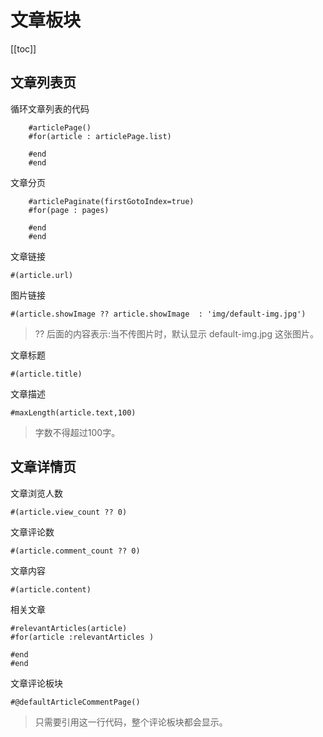# 文章板块

[[toc]]

## 文章列表页

循环文章列表的代码

```
    #articlePage()
    #for(article : articlePage.list)
    
    #end
    #end
```


文章分页

```
    #articlePaginate(firstGotoIndex=true) 
    #for(page : pages)
    
    #end
    #end
```


文章链接

`#(article.url)`


图片链接

`#(article.showImage ?? article.showImage  : 'img/default-img.jpg')`

> ?? 后面的内容表示:当不传图片时，默认显示 default-img.jpg 这张图片。


文章标题

`#(article.title)`


文章描述

`#maxLength(article.text,100)`

> 字数不得超过100字。

## 文章详情页

文章浏览人数

`#(article.view_count ?? 0)`

文章评论数

`#(article.comment_count ?? 0)`

文章内容

`#(article.content)`

相关文章

```
#relevantArticles(article)
#for(article :relevantArticles )

#end
#end
```

文章评论板块

`#@defaultArticleCommentPage()`

> 只需要引用这一行代码，整个评论板块都会显示。